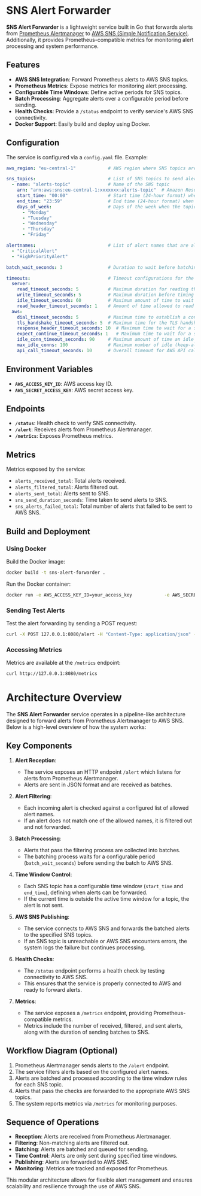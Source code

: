 
# SNS Alert Forwarder

**SNS Alert Forwarder** is a lightweight service built in Go that forwards alerts from [Prometheus Alertmanager](https://prometheus.io/docs/alerting/alertmanager/) to [AWS SNS (Simple Notification Service)](https://aws.amazon.com/sns/). Additionally, it provides Prometheus-compatible metrics for monitoring alert processing and system performance.

## Features

- **AWS SNS Integration**: Forward Prometheus alerts to AWS SNS topics.
- **Prometheus Metrics**: Expose metrics for monitoring alert processing.
- **Configurable Time Windows**: Define active periods for SNS topics.
- **Batch Processing**: Aggregate alerts over a configurable period before sending.
- **Health Checks**: Provide a `/status` endpoint to verify service's AWS SNS connectivity.
- **Docker Support**: Easily build and deploy using Docker.

## Configuration

The service is configured via a `config.yaml` file. Example:

```yaml
aws_region: "eu-central-1"            # AWS region where SNS topics are hosted

sns_topics:                           # List of SNS topics to send alerts to
  - name: "alerts-topic"              # Name of the SNS topic
    arn: "arn:aws:sns:eu-central-1:xxxxxxx:alerts-topic"  # Amazon Resource Name (ARN) of the SNS topic
    start_time: "00:00"               # Start time (24-hour format) when alerts can be sent to this topic
    end_time: "23:59"                 # End time (24-hour format) when alerts stop being sent to this topic
    days_of_week:                     # Days of the week when the topic is available for sending alerts
      - "Monday"
      - "Tuesday"
      - "Wednesday"
      - "Thursday"
      - "Friday"

alertnames:                           # List of alert names that are allowed to be processed and sent
  - "CriticalAlert"
  - "HighPriorityAlert"

batch_wait_seconds: 3                 # Duration to wait before batching and sending alerts to SNS (in seconds)

timeouts:                             # Timeout configurations for the HTTP server and AWS API calls
  server:
    read_timeout_seconds: 5           # Maximum duration for reading the entire request (including the body)
    write_timeout_seconds: 5          # Maximum duration before timing out writes of the response
    idle_timeout_seconds: 60          # Maximum amount of time to wait for the next request when keep-alives are enabled
    read_header_timeout_seconds: 1    # Amount of time allowed to read request headers
  aws:
    dial_timeout_seconds: 5           # Maximum time to establish a connection to AWS services
    tls_handshake_timeout_seconds: 5  # Maximum time for the TLS handshake
    response_header_timeout_seconds: 10  # Maximum time to wait for a server's response headers
    expect_continue_timeout_seconds: 1   # Maximum time to wait for a server's first response headers after sending the request headers
    idle_conn_timeout_seconds: 90     # Maximum amount of time an idle (keep-alive) connection will remain idle before closing
    max_idle_conns: 100               # Maximum number of idle (keep-alive) connections across all hosts
    api_call_timeout_seconds: 10      # Overall timeout for AWS API calls

```

## Environment Variables

- **`AWS_ACCESS_KEY_ID`**: AWS access key ID.
- **`AWS_SECRET_ACCESS_KEY`**: AWS secret access key.

## Endpoints

- **`/status`**: Health check to verify SNS connectivity.
- **`/alert`**: Receives alerts from Prometheus Alertmanager.
- **`/metrics`**: Exposes Prometheus metrics.

## Metrics

Metrics exposed by the service:

- `alerts_received_total`: Total alerts received.
- `alerts_filtered_total`: Alerts filtered out.
- `alerts_sent_total`: Alerts sent to SNS.
- `sns_send_duration_seconds`: Time taken to send alerts to SNS.
- `sns_alerts_failed_total`: Total number of alerts that failed to be sent to AWS SNS.

## Build and Deployment

### Using Docker

Build the Docker image:

```bash
docker build -t sns-alert-forwarder .
```

Run the Docker container:

```bash
docker run -e AWS_ACCESS_KEY_ID=your_access_key            -e AWS_SECRET_ACCESS_KEY=your_secret_key            -v $(pwd)/config/config.yaml:/config/config.yaml            -p 8080:8080 sns-alert-forwarder
```

### Sending Test Alerts

Test the alert forwarding by sending a POST request:

```bash
curl -X POST 127.0.0.1:8080/alert -H "Content-Type: application/json" -d @tests/alert.json
```

### Accessing Metrics

Metrics are available at the `/metrics` endpoint:

```bash
curl http://127.0.0.1:8080/metrics
```


# Architecture Overview

The **SNS Alert Forwarder** service operates in a pipeline-like architecture designed to forward alerts from Prometheus Alertmanager to AWS SNS. Below is a high-level overview of how the system works:

## Key Components

1. **Alert Reception**:
   - The service exposes an HTTP endpoint `/alert` which listens for alerts from Prometheus Alertmanager.
   - Alerts are sent in JSON format and are received as batches.
   
2. **Alert Filtering**:
   - Each incoming alert is checked against a configured list of allowed alert names.
   - If an alert does not match one of the allowed names, it is filtered out and not forwarded.

3. **Batch Processing**:
   - Alerts that pass the filtering process are collected into batches.
   - The batching process waits for a configurable period (`batch_wait_seconds`) before sending the batch to AWS SNS.

4. **Time Window Control**:
   - Each SNS topic has a configurable time window (`start_time` and `end_time`), defining when alerts can be forwarded.
   - If the current time is outside the active time window for a topic, the alert is not sent.

5. **AWS SNS Publishing**:
   - The service connects to AWS SNS and forwards the batched alerts to the specified SNS topics.
   - If an SNS topic is unreachable or AWS SNS encounters errors, the system logs the failure but continues processing.

6. **Health Checks**:
   - The `/status` endpoint performs a health check by testing connectivity to AWS SNS.
   - This ensures that the service is properly connected to AWS and ready to forward alerts.

7. **Metrics**:
   - The service exposes a `/metrics` endpoint, providing Prometheus-compatible metrics.
   - Metrics include the number of received, filtered, and sent alerts, along with the duration of sending batches to SNS.

## Workflow Diagram (Optional)

1. Prometheus Alertmanager sends alerts to the `/alert` endpoint.
2. The service filters alerts based on the configured alert names.
3. Alerts are batched and processed according to the time window rules for each SNS topic.
4. Alerts that pass the checks are forwarded to the appropriate AWS SNS topics.
5. The system reports metrics via `/metrics` for monitoring purposes.

## Sequence of Operations

- **Reception**: Alerts are received from Prometheus Alertmanager.
- **Filtering**: Non-matching alerts are filtered out.
- **Batching**: Alerts are batched and queued for sending.
- **Time Control**: Alerts are only sent during specified time windows.
- **Publishing**: Alerts are forwarded to AWS SNS.
- **Monitoring**: Metrics are tracked and exposed for Prometheus.

This modular architecture allows for flexible alert management and ensures scalability and resilience through the use of AWS SNS.
